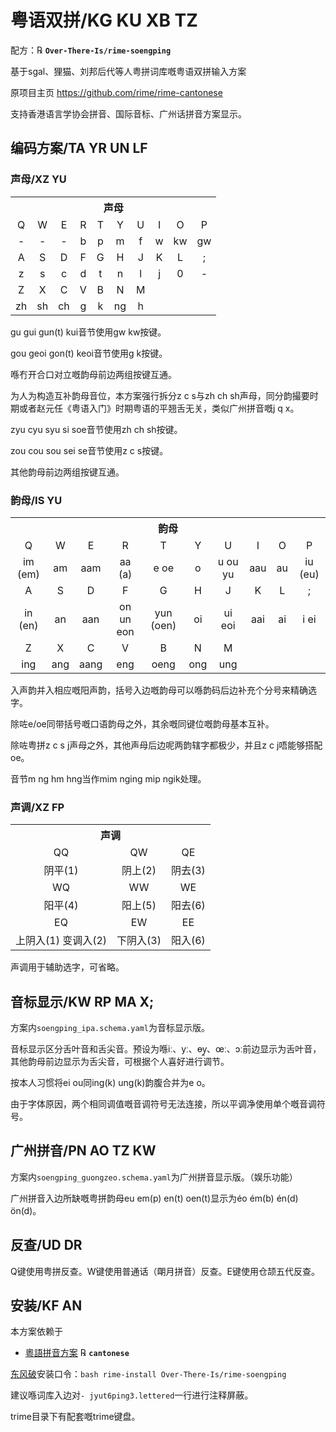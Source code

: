 # 粤语双拼/KG KU XB TZ

配方：℞ **`Over-There-Is/rime-soengping`**

基于sgal、狸猫、刘邦后代等人粤拼词库嘅粤语双拼输入方案

原项目主页 https://github.com/rime/rime-cantonese

支持香港语言学协会拼音、国际音标、广州话拼音方案显示。

## 编码方案/TA YR UN LF

### 声母/XZ YU

<table>
  <tr>
    <th colspan="10">声母</th>
  </tr>
  <tr align="center">
    <td>Q</td> <td>W</td> <td>E</td> <td>R</td> <td>T</td> <td>Y</td> <td>U</td> <td>I</td> <td>O</td> <td>P</td>
  </tr>
  <tr align="center">
    <td>-</td> <td>-</td> <td>-</td> <td>b</td> <td>p</td> <td>m</td> <td>f</td> <td>w</td> <td>kw</td> <td>gw</td>
  </tr>
  <tr align="center">
    <td>A</td> <td>S</td> <td>D</td> <td>F</td> <td>G</td> <td>H</td> <td>J</td> <td>K</td> <td>L</td> <td>;</td>
  </tr>
  <tr align="center">
    <td>z</td> <td>s</td> <td>c</td> <td>d</td> <td>t</td> <td>n</td> <td>l</td> <td>j</td> <td>0</td> <td>-</td>
  </tr>
  <tr align="center">
    <td>Z</td> <td>X</td> <td>C</td> <td>V</td> <td>B</td> <td>N</td> <td>M</td>
  </tr>
  <tr align="center">
    <td>zh</td> <td>sh</td> <td>ch</td> <td>g</td> <td>k</td> <td>ng</td> <td>h</td>
  </tr>
</table>

gu gui gun(t) kui音节使用gw kw按键。

gou geoi gon(t) keoi音节使用g k按键。

喺冇开合口对立嘅韵母前边两组按键互通。

为人为构造互补韵母音位，本方案强行拆分z c s与zh ch sh声母，同分韵撮要时期或者赵元任《粤语入门》时期粤语的平翘舌无关，类似广州拼音嘅j q x。

zyu cyu syu si soe音节使用zh ch sh按键。

zou cou sou sei se音节使用z c s按键。

其他韵母前边两组按键互通。

### 韵母/IS YU

<table>
  <tr>
    <th colspan="10">韵母</th>
  </tr>
  <tr align="center">
    <td>Q</td> <td>W</td> <td>E</td> <td>R</td> <td>T</td> <td>Y</td> <td>U</td> <td>I</td> <td>O</td> <td>P</td>
  </tr>
  <tr align="center">
    <td>im (em)</font></td> <td>am</td> <td>aam</td> <td>aa (a)</td> <td>e oe</td>
    <td>o</td> <td>u ou yu</td> <td>aau</td> <td>au</td> <td>iu (eu)</td>
  </tr>
  <tr align="center">
    <td>A</td> <td>S</td> <td>D</td> <td>F</td> <td>G</td> <td>H</td> <td>J</td> <td>K</td> <td>L</td> <td>;</td>
  </tr>
  <tr align="center">
    <td>in (en)</td> <td>an</td> <td>aan</td> <td>on un eon</td> <td>yun (oen)</td>
    <td>oi</td> <td>ui eoi</td> <td>aai</td> <td>ai</td> <td>i ei</td>
  </tr>
  <tr align="center">
    <td>Z</td> <td>X</td> <td>C</td> <td>V</td> <td>B</td> <td>N</td> <td>M</td>
  </tr>
  <tr align="center">
    <td>ing</td> <td>ang</td> <td>aang</td> <td>eng</td> <td>oeng</td> <td>ong</td> <td>ung</td>
  </tr>
</table>

入声韵并入相应嘅阳声韵，括号入边嘅韵母可以喺韵码后边补充个分号来精确选字。

除咗e/oe同带括号嘅口语韵母之外，其余嘅同键位嘅韵母基本互补。

除咗粤拼z c s j声母之外，其他声母后边呢两韵辖字都极少，并且z c j唔能够搭配oe。

音节m ng hm hng当作mim nging mip ngik处理。

### 声调/XZ FP

<table>
  <tr>
    <th colspan="3">声调</th>
  </tr>
  <tr align="center">
    <td>QQ</td> <td>QW</td> <td>QE</td>
  </tr>
    <tr align="center">
    <td>阴平(1)</td> <td>阴上(2)</td> <td>阴去(3)</td>
  </tr>
  <tr align="center">
    <td>WQ</td> <td>WW</td> <td>WE</td>
  </tr>
  <tr align="center">
    <td>阳平(4)</td> <td>阳上(5)</td> <td>阳去(6)</td>
  </tr>
  <tr align="center">
    <td>EQ</td> <td>EW</td> <td>EE</td>
  </tr>
  <tr align="center">
    <td>上阴入(1) 变调入(2)</td> <td>下阴入(3)</td> <td>阳入(6)</td>
  </tr>
</table>

声调用于辅助选字，可省略。

## 音标显示/KW RP MA X;

方案内`soengping_ipa.schema.yaml`为音标显示版。

音标显示区分舌叶音和舌尖音。预设为喺iː、yː、ɵy̯、œː、ɔː前边显示为舌叶音，其他韵母前边显示为舌尖音，可根据个人喜好进行调节。

按本人习惯将ei ou同ing(k) ung(k)韵腹合并为e o。

由于字体原因，两个相同调值嘅音调符号无法连接，所以平调净使用单个嘅音调符号。

## 广州拼音/PN AO TZ KW

方案内`soengping_guongzeo.schema.yaml`为广州拼音显示版。（娱乐功能）

广州拼音入边所缺嘅粤拼韵母eu em(p) en(t) oen(t)显示为éo ém(b) én(d) ön(d)。

## 反查/UD DR

Q键使用粤拼反查。W键使用普通话（朙月拼音）反查。E键使用仓颉五代反查。

## 安装/KF AN

本方案依赖于

  - [粵語拼音方案](https://github.com/rime/rime-cantonese) ℞ **`cantonese`**

[东风破](https://github.com/rime/plum)安装口令：`bash rime-install Over-There-Is/rime-soengping`

建议喺词库入边对`- jyut6ping3.lettered`一行进行注释屏蔽。

trime目录下有配套嘅trime键盘。
